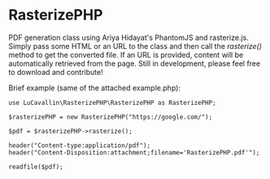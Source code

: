 # RasterizePHP
PDF generation class using Ariya Hidayat's PhantomJS and rasterize.js.
Simply pass some HTML or an URL to the class and then call the *rasterize()* method to get the converted file.
If an URL is provided, content will be automatically retrieved from the page.
Still in development, please feel free to download and contribute!

Brief example (same of the attached example.php):


    use LuCavallin\RasterizePHP\RasterizePHP as RasterizePHP;

    $rasterizePHP = new RasterizePHP("https://google.com/");

    $pdf = $rasterizePHP->rasterize();

    header("Content-type:application/pdf");
    header("Content-Disposition:attachment;filename='RasterizePHP.pdf'");

    readfile($pdf);


